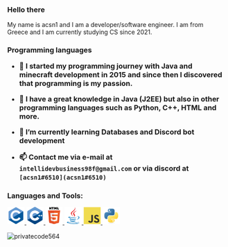 
<h3 align="left">Hello there</h3>

My name is acsn1 and I am a developer/software engineer. I am from Greece and I am currently studying CS since 2021.

<h3 align="left">Programming languages 

- 💬 I started my programming journey with Java and minecraft development in 2015 and since then I discovered that programming is my passion. 

- 💪 I have a great knowledge in Java (J2EE) but also in other programming languages such as **Python, C++, HTML** and more.

- 🌱 I’m currently learning **Databases and Discord bot development**

- 📫 Contact me via e-mail at `intellidevbusiness98f@gmail.com` or via discord at `[acsn1#6510](acsn1#6510)`


<p align="left">
</p>

<h3 align="left">Languages and Tools:</h3>
<p align="left"> <a href="https://www.cprogramming.com/" target="_blank" rel="noreferrer"> <img src="https://raw.githubusercontent.com/devicons/devicon/master/icons/c/c-original.svg" alt="c" width="40" height="40"/> </a> <a href="https://www.w3schools.com/cpp/" target="_blank" rel="noreferrer"> <img src="https://raw.githubusercontent.com/devicons/devicon/master/icons/cplusplus/cplusplus-original.svg" alt="cplusplus" width="40" height="40"/> </a> <a href="https://www.w3.org/html/" target="_blank" rel="noreferrer"> <img src="https://raw.githubusercontent.com/devicons/devicon/master/icons/html5/html5-original-wordmark.svg" alt="html5" width="40" height="40"/> </a> <a href="https://www.java.com" target="_blank" rel="noreferrer"> <img src="https://raw.githubusercontent.com/devicons/devicon/master/icons/java/java-original.svg" alt="java" width="40" height="40"/> </a> <a href="https://developer.mozilla.org/en-US/docs/Web/JavaScript" target="_blank" rel="noreferrer"> <img src="https://raw.githubusercontent.com/devicons/devicon/master/icons/javascript/javascript-original.svg" alt="javascript" width="40" height="40"/> </a> <a href="https://www.python.org" target="_blank" rel="noreferrer"> <img src="https://raw.githubusercontent.com/devicons/devicon/master/icons/python/python-original.svg" alt="python" width="40" height="40"/> </a> </p>

<p><img align="center" src="https://github-readme-stats.vercel.app/api/top-langs?username=privatecode564&show_icons=true&theme=radical&locale=en&layout=compact" alt="privatecode564" /></p>
